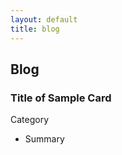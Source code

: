```yaml
---
layout: default
title: blog
---
```

## Blog

<div class="card">
  <h3>Title of Sample Card
</h3>
  <p>Category</p>
  <ul>
    <li>Summary</li>
  </ul>
  <a href="link"><span class="card-link-spanner"></span></a>
</div>
